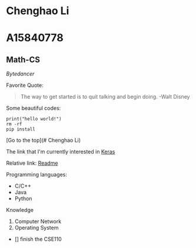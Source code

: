 # Chenghao Li
# A15840778
## Math-CS

*Bytedancer*

Favorite Quote:
> The way to get started is to quit talking and begin doing. -Walt Disney

Some beautiful codes:
```
print("hello world!")
rm -rf
pip install

```

[Go to the top](# Chenghao Li)

The link that I'm currently interested in [Keras](https://keras.io)

Relative link: [Readme](README.md)

Programming languages:
- C/C++
- Java
- Python

Knowledge
1. Computer Network
2. Operating System

- [] finish the CSE110
